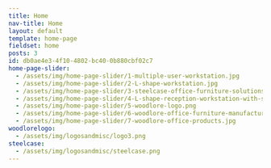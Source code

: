```yaml
---
title: Home
nav-title: Home
layout: default
template: home-page
fieldset: home
posts: 3
id: db0ae4e3-4f10-4802-bc40-0b880cbf02c7
home-page-slider:
  - /assets/img/home-page-slider/1-multiple-user-workstation.jpg
  - /assets/img/home-page-slider/2-L-shape-workstation.jpg
  - /assets/img/home-page-slider/3-steelcase-office-furniture-solutions.jpg
  - /assets/img/home-page-slider/4-L-shape-reception-workstation-with-storage-cabinets.jpg
  - /assets/img/home-page-slider/5-woodlore-logo.png
  - /assets/img/home-page-slider/6-woodlore-office-furniture-manufacturing.jpg
  - /assets/img/home-page-slider/7-woodlore-office-products.jpg
woodlorelogo:
  - /assets/img/logosandmisc/logo3.png
steelcase:
  - /assets/img/logosandmisc/steelcase.png
---
```


